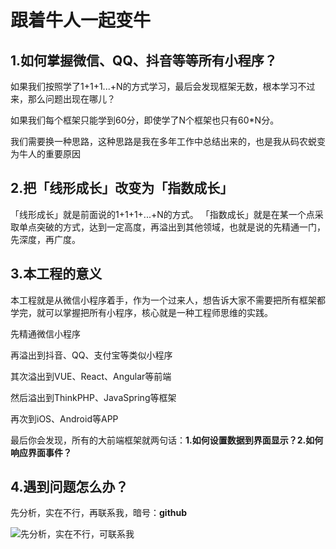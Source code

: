 # 跟着牛人一起变牛

## 1.如何掌握微信、QQ、抖音等等所有小程序？

如果我们按照学了1+1+1...+N的方式学习，最后会发现框架无数，根本学习不过来，那么问题出现在哪儿？

如果我们每个框架只能学到60分，即使学了N个框架也只有60*N分。

我们需要换一种思路，这种思路是我在多年工作中总结出来的，也是我从码农蜕变为牛人的重要原因

## 2.把「线形成长」改变为「指数成长」

「线形成长」就是前面说的1+1+1+...+N的方式。 「指数成长」就是在某一个点采取单点突破的方式，达到一定高度，再溢出到其他领域，也就是说的先精通一门，先深度，再广度。

## 3.本工程的意义

本工程就是从微信小程序着手，作为一个过来人，想告诉大家不需要把所有框架都学完，就可以掌握把所有小程序，核心就是一种工程师思维的实践。

先精通微信小程序

再溢出到抖音、QQ、支付宝等类似小程序

其次溢出到VUE、React、Angular等前端

然后溢出到ThinkPHP、JavaSpring等框架

再次到iOS、Android等APP

最后你会发现，所有的大前端框架就两句话：**1.如何设置数据到界面显示？2.如何响应界面事件？**

## 4.遇到问题怎么办？

先分析，实在不行，再联系我，暗号：**github**

![先分析，实在不行，可联系我](https://swjtu.oss-cn-hangzhou.aliyuncs.com/wxapp/ContactMe.jpeg)

